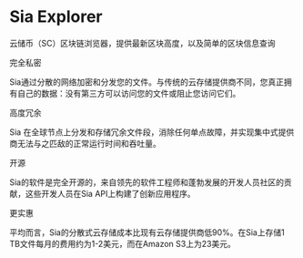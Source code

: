 # Sia Explorer


云储币（SC）区块链浏览器，提供最新区块高度，以及简单的区块信息查询

完全私密

Sia通过分散的网络加密和分发您的文件。与传统的云存储提供商不同，您真正拥有自己的数据：没有第三方可以访问您的文件或阻止您访问它们。

高度冗余

Sia 在全球节点上分发和存储冗余文件段，消除任何单点故障，并实现集中式提供商无法与之匹敌的正常运行时间和吞吐量。

开源

Sia的软件是完全开源的，来自领先的软件工程师和蓬勃发展的开发人员社区的贡献，这些开发人员在Sia API上构建了创新应用程序。

更实惠

平均而言，Sia的分散式云存储成本比现有云存储提供商低90%。在Sia上存储1 TB文件每月的费用约为1-2美元，而在Amazon S3上为23美元。
